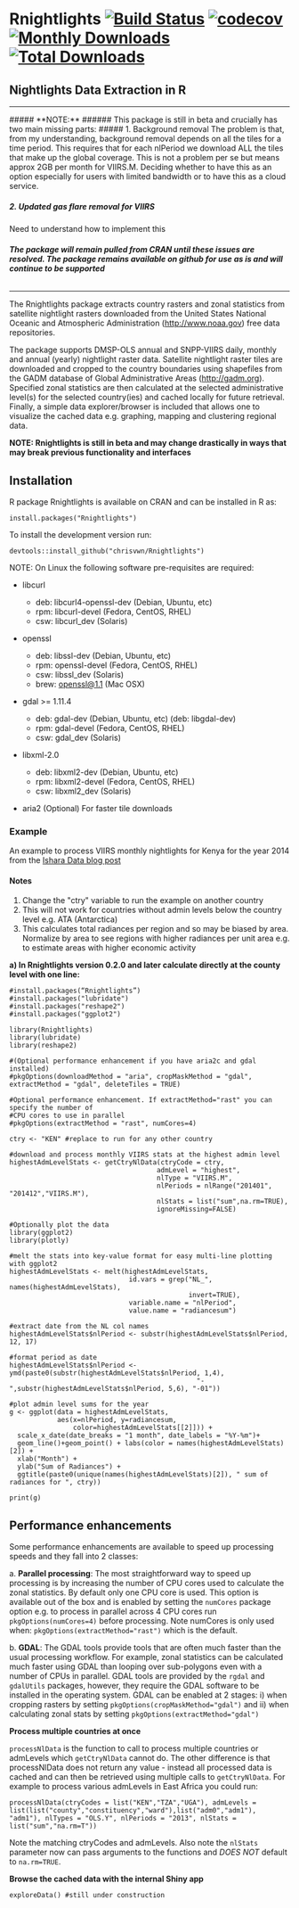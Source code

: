 # Rnightlights [![Build Status](https://travis-ci.org/chrisvwn/Rnightlights.svg?branch=master)](https://travis-ci.org/chrisvwn/Rnightlights) [![codecov](https://codecov.io/gh/chrisvwn/Rnightlights/branch/master/graph/badge.svg)](https://codecov.io/gh/chrisvwn/Rnightlights) [![Monthly Downloads](http://cranlogs.r-pkg.org/badges/Rnightlights)](http://cranlogs.r-pkg.org/badges/Rnightlights) [![Total Downloads](http://cranlogs.r-pkg.org/badges/grand-total/Rnightlights)](http://cranlogs.r-pkg.org/badges/grand-total/Rnightlights)

## Nightlights Data Extraction in R

<hr>
##### **NOTE:**
###### This package is still in beta and crucially has two main missing parts:
##### 1. Background removal
The problem is that, from my understanding, background removal depends on all the tiles for a time period. This requires that for each nlPeriod we download ALL the tiles that make up the global coverage. This is not a problem per se but means approx 2GB per month for VIIRS.M. Deciding whether to have this as an option especially for users with limited bandwidth or to have this as a cloud service.

##### 2. Updated gas flare removal for VIIRS
Need to understand how to implement this

###### **The package will remain pulled from CRAN until these issues are resolved. The package remains available on github for use as is and will continue to be supported**
<hr>

The Rnightlights package extracts country rasters and zonal statistics from satellite nightlight rasters downloaded from the United States National Oceanic and Atmospheric Administration (<http://www.noaa.gov>) free data repositories. 

The package supports DMSP-OLS annual and SNPP-VIIRS daily, monthly and annual (yearly) nightlight raster data. Satellite nightlight raster tiles are downloaded and cropped to the country boundaries using shapefiles from the GADM database of Global Administrative Areas (<http://gadm.org>). Specified zonal statistics are then calculated at the selected administrative level(s) for the selected country(ies) and cached locally for future retrieval. Finally, a simple data explorer/browser is included that allows one to visualize the cached data e.g. graphing, mapping and clustering regional data.

**NOTE: Rnightlights is still in beta and may change drastically in ways that may break previous functionality and interfaces**

## Installation

R package Rnightlights is available on CRAN and can be installed in R as:

```
install.packages("Rnightlights")

```

To install the development version run:

```
devtools::install_github("chrisvwn/Rnightlights")

```

NOTE: On Linux the following software pre-requisites are required:

* libcurl
  * deb: libcurl4-openssl-dev (Debian, Ubuntu, etc)
  * rpm: libcurl-devel (Fedora, CentOS, RHEL)
  * csw: libcurl_dev (Solaris)
 
* openssl
  * deb: libssl-dev (Debian, Ubuntu, etc)
  * rpm: openssl-devel (Fedora, CentOS, RHEL)
  * csw: libssl_dev (Solaris)
  * brew: openssl@1.1 (Mac OSX)
 
* gdal >= 1.11.4
  * deb: gdal-dev (Debian, Ubuntu, etc) (deb: libgdal-dev)
  * rpm: gdal-devel (Fedora, CentOS, RHEL)
  * csw: gdal_dev (Solaris)

* libxml-2.0
  * deb: libxml2-dev (Debian, Ubuntu, etc)
  * rpm: libxml2-devel (Fedora, CentOS, RHEL)
  * csw: libxml2_dev (Solaris)

* aria2 (Optional) For faster tile downloads

### Example

An example to process VIIRS monthly nightlights for Kenya for the year 2014 from the
[Ishara Data blog post](http://isharadata.blogspot.co.ke/2017/09/rnightlights-satellite-nightlight-data.html)

#### Notes
1. Change the "ctry" variable to run the example on another country
2. This will not work for countries without admin levels below the country level e.g. ATA (Antarctica)
3. This calculates total radiances per region and so may be biased by area. Normalize by area to see 
        regions with higher radiances per unit area e.g. to estimate areas with higher economic activity

**a) In Rnightlights version 0.2.0 and later calculate directly at the county level with one line:**

```{r}
#install.packages(“Rnightlights”)
#install.packages("lubridate")
#install.packages("reshape2")
#install.packages("ggplot2")

library(Rnightlights)
library(lubridate)
library(reshape2)

#(Optional performance enhancement if you have aria2c and gdal installed)
#pkgOptions(downloadMethod = "aria", cropMaskMethod = "gdal", extractMethod = "gdal", deleteTiles = TRUE)

#Optional performance enhancement. If extractMethod="rast" you can specify the number of
#CPU cores to use in parallel
#pkgOptions(extractMethod = "rast", numCores=4)

ctry <- "KEN" #replace to run for any other country

#download and process monthly VIIRS stats at the highest admin level
highestAdmLevelStats <- getCtryNlData(ctryCode = ctry, 
                                     admLevel = "highest",
                                     nlType = "VIIRS.M", 
                                     nlPeriods = nlRange("201401", "201412","VIIRS.M"), 
                                     nlStats = list("sum",na.rm=TRUE),
                                     ignoreMissing=FALSE)

#Optionally plot the data
library(ggplot2)
library(plotly)

#melt the stats into key-value format for easy multi-line plotting with ggplot2
highestAdmLevelStats <- melt(highestAdmLevelStats,
                              id.vars = grep("NL_", names(highestAdmLevelStats), 
                                             invert=TRUE), 
                              variable.name = "nlPeriod", 
                              value.name = "radiancesum")

#extract date from the NL col names
highestAdmLevelStats$nlPeriod <- substr(highestAdmLevelStats$nlPeriod, 12, 17)

#format period as date
highestAdmLevelStats$nlPeriod <- ymd(paste0(substr(highestAdmLevelStats$nlPeriod, 1,4), 
                                               "-",substr(highestAdmLevelStats$nlPeriod, 5,6), "-01"))

#plot admin level sums for the year
g <- ggplot(data = highestAdmLevelStats, 
            aes(x=nlPeriod, y=radiancesum, 
                color=highestAdmLevelStats[[2]])) +
  scale_x_date(date_breaks = "1 month", date_labels = "%Y-%m")+
  geom_line()+geom_point() + labs(color = names(highestAdmLevelStats)[2]) + 
  xlab("Month") + 
  ylab("Sum of Radiances") +
  ggtitle(paste0(unique(names(highestAdmLevelStats)[2]), " sum of radiances for ", ctry))

print(g)

```
## Performance enhancements
Some performance enhancements are available to speed up processing speeds and they fall into 2 classes:

a. **Parallel processing**: The most straightforward way to speed up processing is by increasing the number of CPU cores used to calculate the zonal statistics. By default only one CPU core is used. This option is available out of the box and is enabled by setting the `numCores` package option e.g. to process in parallel across 4 CPU cores run `pkgOptions(numCores=4)` before processing. Note numCores is only used when: `pkgOptions(extractMethod="rast")` which is the default.

b. **GDAL**: The GDAL tools provide tools that are often much faster than the usual processing workflow. For example, zonal statistics can be calculated much faster using GDAL than looping over sub-polygons even with a number of CPUs in parallel. GDAL tools are provided by the `rgdal` and `gdalUtils` packages, however, they require the GDAL software to be installed in the operating system. GDAL can be enabled at 2 stages:
    i)  when cropping rasters by setting `pkgOptions(cropMaskMethod="gdal")` and
    ii) when calculating zonal stats by setting `pkgOptions(extractMethod="gdal")`
    
**Process multiple countries at once**

`processNlData` is the function to call to process multiple countries or admLevels which `getCtryNlData` cannot do. The other difference is that processNlData does not return any value - instead all processed data is cached and can then be retrieved using multiple calls to `getCtryNlData`. For example to process various admLevels in East Africa you could run:

```
processNlData(ctryCodes = list("KEN","TZA","UGA"), admLevels = list(list("county","constituency","ward"),list("adm0","adm1"), "adm1"), nlTypes = "OLS.Y", nlPeriods = "2013", nlStats = list("sum","na.rm=T"))
```

Note the matching ctryCodes and admLevels. Also note the `nlStats` parameter now can pass arguments to the functions and *DOES NOT* default to `na.rm=TRUE`.

**Browse the cached data with the internal Shiny app**

```
exploreData() #still under construction

```